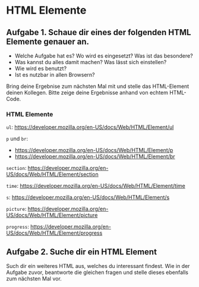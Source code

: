 # HTML Elemente

## Aufgabe 1. Schaue dir eines der folgenden HTML Elemente genauer an.
- Welche Aufgabe hat es? Wo wird es eingesetzt? Was ist das besondere?
- Was kannst du alles damit machen? Was lässt sich einstellen?
- Wie wird es benutzt?
- Ist es nutzbar in allen Browsern?

Bring deine Ergebnise zum nächsten Mal mit und stelle das HTML-Element deinen Kollegen. Bitte zeige deine Ergebnisse anhand von echtem HTML-Code.

### HTML Elemente

`ul`: https://developer.mozilla.org/en-US/docs/Web/HTML/Element/ul

`p` und `br`:
- https://developer.mozilla.org/en-US/docs/Web/HTML/Element/p
- https://developer.mozilla.org/en-US/docs/Web/HTML/Element/br

`section`: https://developer.mozilla.org/en-US/docs/Web/HTML/Element/section

`time`: https://developer.mozilla.org/en-US/docs/Web/HTML/Element/time

`s`: https://developer.mozilla.org/en-US/docs/Web/HTML/Element/s

`picture`: https://developer.mozilla.org/en-US/docs/Web/HTML/Element/picture

`progress`: https://developer.mozilla.org/en-US/docs/Web/HTML/Element/progress

## Aufgabe 2. Suche dir ein HTML Element

Such dir ein weiteres HTML aus, welches du interessant findest.
Wie in der Aufgabe zuvor, beantworte die gleichen fragen und stelle dieses ebenfalls zum nächsten Mal vor.
